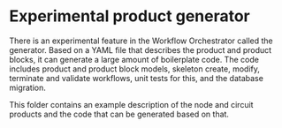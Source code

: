# Experimental product generator

There is an experimental feature in the Workflow Orchestrator called the
generator. Based on a YAML file that describes the product and product blocks,
it can generate a large amount of boilerplate code. The code includes product
and product block models, skeleton create, modify, terminate and validate
workflows, unit tests for this, and the database migration.

This folder contains an example description of the node and circuit products
and the code that can be generated based on that.
